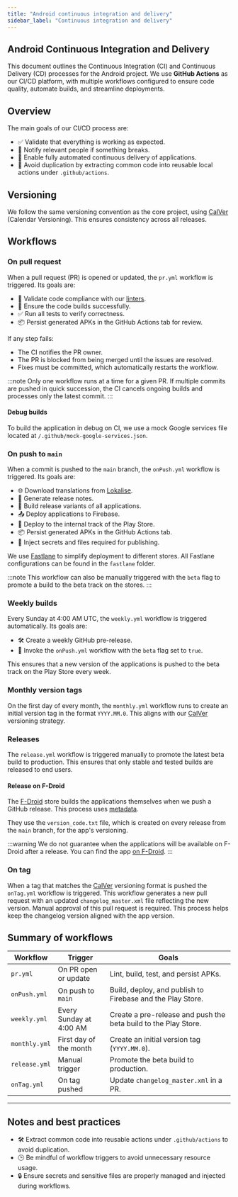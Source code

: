 ```yaml
---
title: "Android continuous integration and delivery"
sidebar_label: "Continuous integration and delivery"
---
```


## Android Continuous Integration and Delivery

This document outlines the Continuous Integration (CI) and Continuous Delivery (CD) processes for the Android project. We use **GitHub Actions** as our CI/CD platform, with multiple workflows configured to ensure code quality, automate builds, and streamline deployments.

## Overview

The main goals of our CI/CD process are:

- ✅ Validate that everything is working as expected.
- 🚨 Notify relevant people if something breaks.
- 🚀 Enable fully automated continuous delivery of applications.
- 🔄 Avoid duplication by extracting common code into reusable local actions under `.github/actions`.

## Versioning

We follow the same versioning convention as the core project, using [CalVer] (Calendar Versioning). This ensures consistency across all releases.

## Workflows

### On pull request

When a pull request (PR) is opened or updated, the `pr.yml` workflow is triggered. Its goals are:

- 🧹 Validate code compliance with our [linters](/docs/android/linter).
- 🔨 Ensure the code builds successfully.
- ✅ Run all tests to verify correctness.
- 📦 Persist generated APKs in the GitHub Actions tab for review.

If any step fails:

- The CI notifies the PR owner.
- The PR is blocked from being merged until the issues are resolved.
- Fixes must be committed, which automatically restarts the workflow.

:::note
Only one workflow runs at a time for a given PR. If multiple commits are pushed in quick succession, the CI cancels ongoing builds and processes only the latest commit.
:::

#### Debug builds

To build the application in debug on CI, we use a mock Google services file located at `/.github/mock-google-services.json`.

### On push to `main`

When a commit is pushed to the `main` branch, the `onPush.yml` workflow is triggered. Its goals are:

- 🌐 Download translations from [Lokalise](/docs/translations).
- 📝 Generate release notes.
- 🔧 Build release variants of all applications.
- 📤 Deploy applications to Firebase.
- 🛒 Deploy to the internal track of the Play Store.
- 📦 Persist generated APKs in the GitHub Actions tab.
- 🔐 Inject secrets and files required for publishing.

We use [Fastlane](https://fastlane.tools/) to simplify deployment to different stores. All Fastlane configurations can be found in the `fastlane` folder.

:::note
This workflow can also be manually triggered with the `beta` flag to promote a build to the beta track on the stores.
:::

### Weekly builds

Every Sunday at 4:00 AM UTC, the `weekly.yml` workflow is triggered automatically. Its goals are:

- 🛠 Create a weekly GitHub pre-release.
- 🚀 Invoke the `onPush.yml` workflow with the `beta` flag set to `true`.

This ensures that a new version of the applications is pushed to the beta track on the Play Store every week.

### Monthly version tags

On the first day of every month, the `monthly.yml` workflow runs to create an initial version tag in the format `YYYY.MM.0`. This aligns with our [CalVer] versioning strategy.

### Releases

The `release.yml` workflow is triggered manually to promote the latest beta build to production. This ensures that only stable and tested builds are released to end users.

#### Release on F-Droid

The [F-Droid](https://f-droid.org) store builds the applications themselves when we push a GitHub release. This process uses [metadata](https://gitlab.com/fdroid/fdroiddata/-/blob/master/metadata/io.homeassistant.companion.android.minimal.yml).

They use the `version_code.txt` file, which is created on every release from the `main` branch, for the app's versioning.

:::warning
We do not guarantee when the applications will be available on F-Droid after a release. You can find the app [on F-Droid](https://f-droid.org/packages/io.homeassistant.companion.android.minimal/).
:::

### On tag

When a tag that matches the [CalVer] versioning format is pushed the `onTag.yml` workflow is triggered. This workflow generates a new pull request with an updated `changelog_master.xml` file reflecting the new version. Manual approval of this pull request is required. This process helps keep the changelog version aligned with the app version.

## Summary of workflows

| Workflow         | Trigger                     | Goals                                                                 |
|-------------------|-----------------------------|----------------------------------------------------------------------|
| `pr.yml`         | On PR open or update        | Lint, build, test, and persist APKs.                                |
| `onPush.yml`     | On push to `main`         | Build, deploy, and publish to Firebase and the Play Store.              |
| `weekly.yml`     | Every Sunday at 4:00 AM     | Create a pre-release and push the beta build to the Play Store.              |
| `monthly.yml`    | First day of the month      | Create an initial version tag (`YYYY.MM.0`).                           |
| `release.yml`    | Manual trigger              | Promote the beta build to production.                                  |
| `onTag.yml`     | On tag pushed         | Update `changelog_master.xml` in a PR.             |

---

## Notes and best practices

- 🛠 Extract common code into reusable actions under `.github/actions` to avoid duplication.
- 🕒 Be mindful of workflow triggers to avoid unnecessary resource usage.
- 🔒 Ensure secrets and sensitive files are properly managed and injected during workflows.

[CalVer]: https://calver.org/